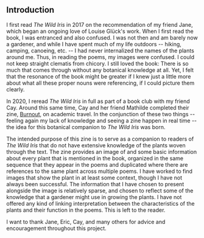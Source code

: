 ## Introduction

I first read _The Wild Iris_ in 2017 on the recommendation of my friend Jane, which began an ongoing love of Louise Glück's work. When I first read the book, I was entranced and also confused. I was not then and am barely now a gardener, and while I have spent much of my life outdoors -- hiking, camping, canoeing, etc. -- I had never internalized the names of the plants around me. Thus, in reading the poems, my images were confused. I could not keep straight clematis from chicory. I still loved the book: There is so much that comes through without any botanical knowledge at all. Yet, I felt that the resonance of the book might be greater if I knew just a little more about what all these proper nouns were referencing, if I could picture them clearly. 

In 2020, I reread _The Wild Iris_ in full as part of a book club with my friend Cay. Around this same time, Cay and her friend Mathilde completed their zine, [Burnout](https://knowledge.uchicago.edu/record/2773?ln=en&v=pdf), on academic travel. In the conjunction of these two things -- feeling again my lack of knowledge and seeing a zine happen in real time -- the idea for this botanical companion to _The Wild Iris_ was born. 

The intended purpose of this zine is to serve as a companion to readers of _The Wild Iris_ that do not have extensive knowledge of the plants woven through the text. The zine provides an image of and some basic information about every plant that is mentioned in the book, organized in the same sequence that they appear in the poems and duplicated where there are references to the same plant across multiple poems. I have worked to find images that show the plant in at least some context, though I have not always been successful. The information that I have chosen to present alongside the image is relatively sparse, and chosen to reflect some of the knowledge that a gardener might use in growing the plants. I have not offered any kind of linking interpretation between the characteristics of the plants and their function in the poems. This is left to the reader. 

I want to thank Jane, Eric, Cay, and many others for advice and encouragement throughout this project. 
